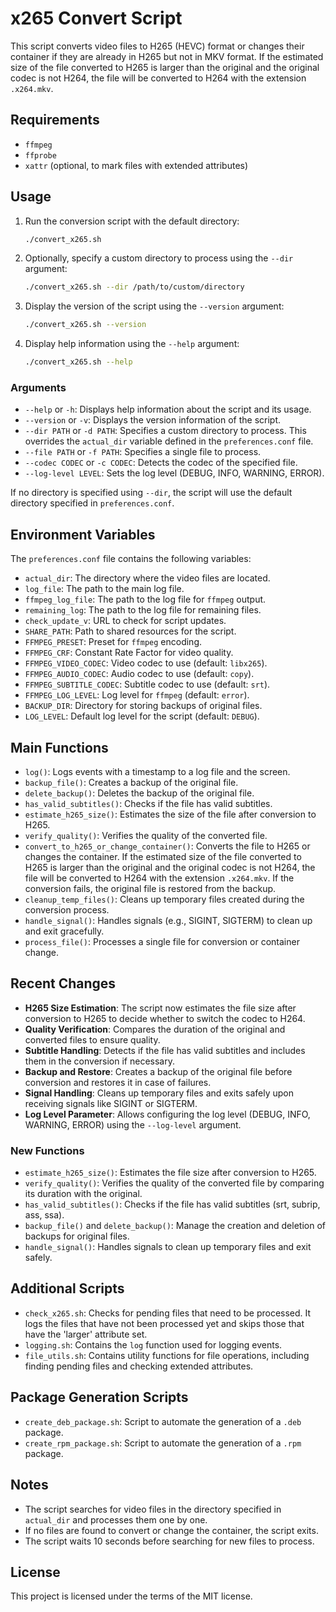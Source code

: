 # x265 Convert Script

This script converts video files to H265 (HEVC) format or changes their container if they are already in H265 but not in MKV format. If the estimated size of the file converted to H265 is larger than the original and the original codec is not H264, the file will be converted to H264 with the extension `.x264.mkv`.

## Requirements

- `ffmpeg`
- `ffprobe`
- `xattr` (optional, to mark files with extended attributes)

## Usage

1. Run the conversion script with the default directory:
    ```bash
    ./convert_x265.sh
    ```

2. Optionally, specify a custom directory to process using the `--dir` argument:
    ```bash
    ./convert_x265.sh --dir /path/to/custom/directory
    ```

3. Display the version of the script using the `--version` argument:
    ```bash
    ./convert_x265.sh --version
    ```

4. Display help information using the `--help` argument:
    ```bash
    ./convert_x265.sh --help
    ```

### Arguments

- `--help` or `-h`: Displays help information about the script and its usage.
- `--version` or `-v`: Displays the version information of the script.
- `--dir PATH` or `-d PATH`: Specifies a custom directory to process. This overrides the `actual_dir` variable defined in the `preferences.conf` file.
- `--file PATH` or `-f PATH`: Specifies a single file to process.
- `--codec CODEC` or `-c CODEC`: Detects the codec of the specified file.
- `--log-level LEVEL`: Sets the log level (DEBUG, INFO, WARNING, ERROR).

If no directory is specified using `--dir`, the script will use the default directory specified in `preferences.conf`.

## Environment Variables

The `preferences.conf` file contains the following variables:

- `actual_dir`: The directory where the video files are located.
- `log_file`: The path to the main log file.
- `ffmpeg_log_file`: The path to the log file for `ffmpeg` output.
- `remaining_log`: The path to the log file for remaining files.
- `check_update_v`: URL to check for script updates.
- `SHARE_PATH`: Path to shared resources for the script.
- `FFMPEG_PRESET`: Preset for `ffmpeg` encoding.
- `FFMPEG_CRF`: Constant Rate Factor for video quality.
- `FFMPEG_VIDEO_CODEC`: Video codec to use (default: `libx265`).
- `FFMPEG_AUDIO_CODEC`: Audio codec to use (default: `copy`).
- `FFMPEG_SUBTITLE_CODEC`: Subtitle codec to use (default: `srt`).
- `FFMPEG_LOG_LEVEL`: Log level for `ffmpeg` (default: `error`).
- `BACKUP_DIR`: Directory for storing backups of original files.
- `LOG_LEVEL`: Default log level for the script (default: `DEBUG`).

## Main Functions

- `log()`: Logs events with a timestamp to a log file and the screen.
- `backup_file()`: Creates a backup of the original file.
- `delete_backup()`: Deletes the backup of the original file.
- `has_valid_subtitles()`: Checks if the file has valid subtitles.
- `estimate_h265_size()`: Estimates the size of the file after conversion to H265.
- `verify_quality()`: Verifies the quality of the converted file.
- `convert_to_h265_or_change_container()`: Converts the file to H265 or changes the container. If the estimated size of the file converted to H265 is larger than the original and the original codec is not H264, the file will be converted to H264 with the extension `.x264.mkv`. If the conversion fails, the original file is restored from the backup.
- `cleanup_temp_files()`: Cleans up temporary files created during the conversion process.
- `handle_signal()`: Handles signals (e.g., SIGINT, SIGTERM) to clean up and exit gracefully.
- `process_file()`: Processes a single file for conversion or container change.

## Recent Changes

- **H265 Size Estimation**: The script now estimates the file size after conversion to H265 to decide whether to switch the codec to H264.
- **Quality Verification**: Compares the duration of the original and converted files to ensure quality.
- **Subtitle Handling**: Detects if the file has valid subtitles and includes them in the conversion if necessary.
- **Backup and Restore**: Creates a backup of the original file before conversion and restores it in case of failures.
- **Signal Handling**: Cleans up temporary files and exits safely upon receiving signals like SIGINT or SIGTERM.
- **Log Level Parameter**: Allows configuring the log level (DEBUG, INFO, WARNING, ERROR) using the `--log-level` argument.

### New Functions

- `estimate_h265_size()`: Estimates the file size after conversion to H265.
- `verify_quality()`: Verifies the quality of the converted file by comparing its duration with the original.
- `has_valid_subtitles()`: Checks if the file has valid subtitles (srt, subrip, ass, ssa).
- `backup_file()` and `delete_backup()`: Manage the creation and deletion of backups for original files.
- `handle_signal()`: Handles signals to clean up temporary files and exit safely.

## Additional Scripts

- `check_x265.sh`: Checks for pending files that need to be processed. It logs the files that have not been processed yet and skips those that have the 'larger' attribute set.
- `logging.sh`: Contains the `log` function used for logging events.
- `file_utils.sh`: Contains utility functions for file operations, including finding pending files and checking extended attributes.

## Package Generation Scripts

- `create_deb_package.sh`: Script to automate the generation of a `.deb` package.
- `create_rpm_package.sh`: Script to automate the generation of a `.rpm` package.

## Notes

- The script searches for video files in the directory specified in `actual_dir` and processes them one by one.
- If no files are found to convert or change the container, the script exits.
- The script waits 10 seconds before searching for new files to process.

## License

This project is licensed under the terms of the MIT license.